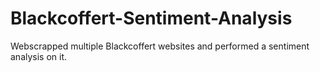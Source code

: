 # Blackcoffert-Sentiment-Analysis
Webscrapped multiple Blackcoffert websites and performed a sentiment analysis on it.
